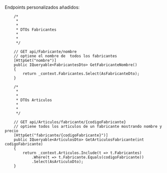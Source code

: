 Endpoints personalizados añadidos:         
        
        /*
         * 
         * 
         * DTOs Fabricantes
         * 
         * 
         */

        // GET api/Fabricante/nombre
        // optiene el nombre de  todos los fabricantes
        [HttpGet("nombre")]
        public IQueryable<FabricantesDto> GetFabricanteNombre()
        {
            return _context.Fabricantes.Select(AsFabricanteDto);
        }
        
        /*
         * 
         * 
         * DTOs Articulos
         * 
         * 
         */
        
        // GET api/Articulos/fabricante/{codigoFabricante}
        // optiene todos los articulos de un fabricante mostrando nombre y precio
        [HttpGet("fabricante/{codigoFabricante}")]
        public IQueryable<ArticulosDto> GetArticulosFabricante(int codigoFabricante)
        {
            return _context.Articulos.Include(t => t.Fabricantes)
                .Where(t => t.Fabricante.Equals(codigoFabricante))
                .Select(AsArticuloDto);
        }
